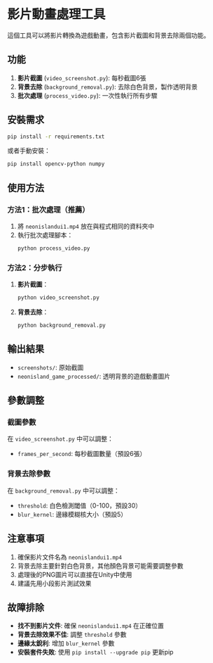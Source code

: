 # 影片動畫處理工具

這個工具可以將影片轉換為遊戲動畫，包含影片截圖和背景去除兩個功能。

## 功能

1. **影片截圖** (`video_screenshot.py`): 每秒截圖6張
2. **背景去除** (`background_removal.py`): 去除白色背景，製作透明背景
3. **批次處理** (`process_video.py`): 一次性執行所有步驟

## 安裝需求

```bash
pip install -r requirements.txt
```

或者手動安裝：
```bash
pip install opencv-python numpy
```

## 使用方法

### 方法1：批次處理（推薦）

1. 將 `neonislandui1.mp4` 放在與程式相同的資料夾中
2. 執行批次處理腳本：
   ```bash
   python process_video.py
   ```

### 方法2：分步執行

1. **影片截圖**：
   ```bash
   python video_screenshot.py
   ```

2. **背景去除**：
   ```bash
   python background_removal.py
   ```

## 輸出結果

- `screenshots/`: 原始截圖
- `neonisland_game_processed/`: 透明背景的遊戲動畫圖片

## 參數調整

### 截圖參數
在 `video_screenshot.py` 中可以調整：
- `frames_per_second`: 每秒截圖數量（預設6張）

### 背景去除參數
在 `background_removal.py` 中可以調整：
- `threshold`: 白色檢測閾值（0-100，預設30）
- `blur_kernel`: 邊緣模糊核大小（預設5）

## 注意事項

1. 確保影片文件名為 `neonislandui1.mp4`
2. 背景去除主要針對白色背景，其他顏色背景可能需要調整參數
3. 處理後的PNG圖片可以直接在Unity中使用
4. 建議先用小段影片測試效果

## 故障排除

- **找不到影片文件**: 確保 `neonislandui1.mp4` 在正確位置
- **背景去除效果不佳**: 調整 `threshold` 參數
- **邊緣太銳利**: 增加 `blur_kernel` 參數
- **安裝套件失敗**: 使用 `pip install --upgrade pip` 更新pip
